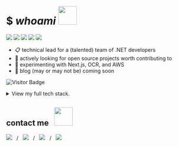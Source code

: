 # $ *whoami* <img src="https://mariajandersen.com/wp-content/uploads/2019/03/gladkunde_gif.gif" width="50">
<a href="#"><img src="https://img.shields.io/badge/Full%20Stack-Developer-white?style=flat-square"></a>
<a href="#"><img src="https://img.shields.io/badge/Open%20Source-Advocate-white?style=flat-square"></a>
<a href="#"><img src="https://img.shields.io/badge/Clean%20Code-Fanatic-white?style=flat-square"></a>
<a href="#"><img src="https://img.shields.io/badge/DevOps-Wizard-white?style=flat-square"></a>
<a href="#"><img src="https://img.shields.io/badge/Shift%20Left-Mentor-white?style=flat-square"></a>

* :clipboard: technical lead for a (talented) team of .NET developers
* :seedling: actively looking for open source projects worth contributing to
* :telescope: experimenting with Next.js, OCR, and AWS
* :speech_balloon: blog (may or may not be) coming soon

![Visitor Badge](https://visitor-badge.laobi.icu/badge?page_id=brignano.brignano)

<details>
  <summary>View my full tech stack.</summary>
  
 <table>
  <tr>
   <td>syntax</td>
   <td>
    <img src="https://img.shields.io/badge/-JavaScript-F7DF1E?style=flat-square&logo=javascript&logoColor=black"/>
    <img src="https://img.shields.io/badge/-TypeScript-007ACC?style=flat-square&logo=typescript"/>
    <img src="https://img.shields.io/badge/-Python-3776AB?style=flat-square&logo=Python&logoColor=white"/>
    <img src="https://img.shields.io/badge/-C%20Sharp-00599C?style=flat-square&logo=c%20sharp"/>
    <img src="https://img.shields.io/badge/-.NET-5C2D91?style=flat-square&logo=.net"/>
    <img src="https://img.shields.io/badge/-Java-007396?style=flat-square&logo=java&logoColor=white"/>
    <img src="https://img.shields.io/badge/-HTML5-E34F26?style=flat-square&logo=html5&logoColor=white"/>
    <img src="https://img.shields.io/badge/-CSS3-1572B6?style=flat-square&logo=css3"/>
    <img src="https://img.shields.io/badge/-Sass-CC6699?style=flat-square&logo=sass&logoColor=white"/>
    <img src="https://img.shields.io/badge/-Markdown-black?style=flat-square&logo=markdown&logoColor=white"/>
  </td>
  </tr>
  <tr>
     <td>frameworks</td>
      <td>
       <img src="https://img.shields.io/badge/-React-61DAFB?style=flat-square&logo=react&logoColor=black"/>
       <img src="https://img.shields.io/badge/-Angular-DD0031?style=flat-square&logo=Angular"/>
       <img src="https://img.shields.io/badge/-Bootstrap-563D7C?style=flat-square&logo=bootstrap"/>
       <img src="https://img.shields.io/badge/-Node.js-339933?style=flat-square&logo=Node.js&logoColor=white"/>
       <img src="https://img.shields.io/badge/-Vue.js-4FC08D?style=flat-square&logo=vue.js&logoColor=white"/>
       <img src="https://img.shields.io/badge/-jQuery-0769AD?style=flat-square&logo=jquery&logoColor=white"/>
       <img src="https://img.shields.io/badge/-Django-092E20?style=flat-square&logo=django&logoColor=white"/>
       <img src="https://img.shields.io/badge/-Flask-black?style=flat-square&logo=flask&logoColor=white"/>
       <img src="https://img.shields.io/badge/-Spring-6DB33F?style=flat-square&logo=spring&logoColor=white"/>
       <img src="https://img.shields.io/badge/-Swagger-85EA2D?style=flat-square&logo=swagger&logoColor=black"/>
     </td>
  </tr>
  <tr>
     <td>databases</td>
      <td>
       <img src="https://img.shields.io/badge/-MongoDB-47A248?style=flat-square&logo=mongodb&logoColor=white"/>
       <img src="https://img.shields.io/badge/-MySQL-4479A1?style=flat-square&logo=mysql&logoColor=white"/>
       <img src="https://img.shields.io/badge/-Microsoft%20SQL%20Server-CC2927?style=flat-square&logo=microsoft-sql-server&logoColor=white"/>
       <img src="https://img.shields.io/badge/-Oracle-F80000?style=flat-square&logo=oracle&logoColor=white"/>
     </td>
  </tr>
  <tr>
     <td>servers</td>
      <td>
       <img src="https://img.shields.io/badge/-Digital%20Ocean-darkblue?style=flat-square&logo=digitalocean"/>
       <img src="https://img.shields.io/badge/-Amazon%20AWS-232F3E?style=flat-square&logo=amazon-aws"/>
       <img src="https://img.shields.io/badge/-Google%20Cloud-4285F4?style=flat-square&logo=google-cloud&logoColor=white"/>
       <img src="https://img.shields.io/badge/-Red%20Hat%20Open%20Shift-EE0000?style=flat-square&logo=Red-Hat-Open-Shift"/>
       <img src="https://img.shields.io/badge/-Firebase-FFCA28?style=flat-square&logo=firebase&logoColor=black"/>
       <img src="https://img.shields.io/badge/-nginx-269539?style=flat-square&logo=nginx&logoColor=white"/>
       <img src="https://img.shields.io/badge/-Apache-D22128?style=flat-square&logo=apache&logoColor=white"/>
     </td>
  </tr>
  <tr>
     <td>devops</td>
      <td>
       <img src="https://img.shields.io/badge/-Git-F05032?style=flat-square&logo=git&logoColor=white"/>
       <img src="https://img.shields.io/badge/-GitHub-181717?style=flat-square&logo=github&logoColor=white"/>
       <img src="https://img.shields.io/badge/-GitLab-FCA121?style=flat-square&logo=gitlab&logoColor=white"/>
       <img src="https://img.shields.io/badge/-Jenkins-D24939?style=flat-square&logo=jenkins&logoColor=white"/>
       <img src="https://img.shields.io/badge/-SonarQube-4E9BCD?style=flat-square&logo=sonarqube&logoColor=white"/>
       <img src="https://img.shields.io/badge/-Subversion-809CC9?style=flat-square&logo=subversion&logoColor=white"/>
       <img src="https://img.shields.io/badge/-Azure%20DevOps-0078D7?style=flat-square&logo=azure-devops&logoColor=white"/>
     </td>
  </tr>
  <tr>
     <td>tools</td>
      <td>
       <img src="https://img.shields.io/badge/-Docker-2496ED?style=flat-square&logo=docker&logoColor=white"/>
       <img src="https://img.shields.io/badge/-Visual%20Studio%20Code-4E9BCD?style=flat-square&logo=visual-studio-code&logoColor=white"/>
       <img src="https://img.shields.io/badge/-Visual%20Studio-5C2D91?style=flat-square&logo=visual-studio&logoColor=white"/>
       <img src="https://img.shields.io/badge/-SonarLint-CC2026?style=flat-square&logo=sonarlint&logoColor=white"/>
       <img src="https://img.shields.io/badge/-WebStorm-black?style=flat-square&logo=webstorm&logoColor=white"/>
       <img src="https://img.shields.io/badge/-IntelliJ%20IDEA-black?style=flat-square&logo=intellij-idea&logoColor=white"/>
       <img src="https://img.shields.io/badge/-PyCharm-black?style=flat-square&logo=pycharm&logoColor=white"/>
       <img src="https://img.shields.io/badge/-Eclipse%20IDE-2C2255?style=flat-square&logo=eclipse-ide&logoColor=white"/>
       <img src="https://img.shields.io/badge/-Atom-66595C?style=flat-square&logo=atom&logoColor=white"/>
       <img src="https://img.shields.io/badge/-Jupyter-F37626?style=flat-square&logo=jupyter&logoColor=white"/>
       <img src="https://img.shields.io/badge/-Postman-FF6C37?style=flat-square&logo=postman&logoColor=white"/>
       <img src="https://img.shields.io/badge/-Apache%20Maven-C71A36?style=flat-square&logo=apache-maven&logoColor=white"/>
       <img src="https://img.shields.io/badge/-Gradle-02303A?style=flat-square&logo=gradle&logoColor=white"/>
       <img src="https://img.shields.io/badge/-Dynatrace-1496FF?style=flat-square&logo=dynatrace&logoColor=white"/>
       <img src="https://img.shields.io/badge/-Lighthouse-F44B21?style=flat-square&logo=lighthouse&logoColor=white"/>
       <img src="https://img.shields.io/badge/-Powershell-5391FE?style=flat-square&logo=powershell&logoColor=white"/>
       <img src="https://img.shields.io/badge/-Vagrant-1563FF?style=flat-square&logo=vagrant&logoColor=white"/>
       <img src="https://img.shields.io/badge/-Homebrew-FBB040?style=flat-square&logo=homebrew&logoColor=black"/>
     </td>
  </tr>
  <tr>
     <td>systems</td>
      <td>
       <img src="https://img.shields.io/badge/-MacOS-999?style=flat-square&logo=apple&logoColor=white"/>
       <img src="https://img.shields.io/badge/-Windows-0078D6?style=flat-square&logo=windows&logoColor=white"/>
       <img src="https://img.shields.io/badge/-Ubuntu-E95420?style=flat-square&logo=ubuntu&logoColor=white"/>
       <img src="https://img.shields.io/badge/-Debian-A81D33?style=flat-square&logo=debian&logoColor=white"/>
       <img src="https://img.shields.io/badge/-Raspberry%20Pi-C51A4A?style=flat-square&logo=Raspberry-Pi"/>
       <img src="https://img.shields.io/badge/-iPhone-black?style=flat-square&logo=ios&logoColor=white"/>
       <img src="https://img.shields.io/badge/-Android-3DDC84?style=flat-square&logo=android&logoColor=white"/>
     </td>
  </tr>
 </table>
</details>


## contact me &nbsp; <img src="https://infoodmarketing.com/wp-content/uploads/2017/02/InboxSmall3.gif" width="50"></img>
<a href="https://linkedin.com/in/brignano" alt="Linkedin Badge"><img src="https://img.shields.io/badge/-brignano-blue?style=flat-square&logo=Linkedin&logoColor=white&link=https://linkedin.com/in/brignano"/></a> &nbsp; / &nbsp;
<a href="https://twitter.com/brignano_" alt="Twitter Badge"><img src="https://img.shields.io/badge/-@brignano__-1DA1F2?style=flat-square&logo=twitter&logoColor=white&link=https://twitter.com/brignano_"/></a> &nbsp; / &nbsp;
<a href="https://brignano.io" alt="Website Badge"><img src="https://img.shields.io/badge/-brignano.io-grey?style=flat-square&labelColor=grey&logo=google-chrome&logoColor=white&link=https://brignano.io"/></a> &nbsp; / &nbsp;
<a href="mailto:anthonybrignano@gmail.com" alt="Gmail Badge"><img src="https://img.shields.io/badge/-anthonybrignano@gmail.com-c14438?style=flat-square&logo=Gmail&logoColor=white&link=mailto:anthonybrignano@gmail.com)"/></a>
